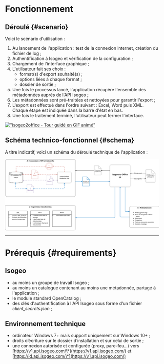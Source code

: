 # Fonctionnement

## Déroulé {#scenario}

Voici le scénario d'utilisation :

1. Au lancement de l'application : test de la connexion internet, création du fichier de log ;
2. Authentification à Isogeo et vérification de la configuration ;
3. Chargement de l'interface graphique ;
4. L'utilisateur fait ses choix :
   * format\(s\) d'export souhaité\(s\) ;
   * options liées à chaque format ;
   * dossier de sortie ;
5. Une fois le processus lancé, l'application récupère l'ensemble des métadonnées auprès de l'API Isogeo ;
6. Les métadonnées sont pré-traitées et nettoyées pour garantir l'export ;
7. L'export est effectué dans l'ordre suivant : Excel, Word puis XML. Chaque étape est indiquée dans la barre d'état en bas.
8. Une fois le traitement terminé, l'utilisateur peut fermer l'interface.

[![&quot;isogeo2office - Tour guidé en GIF animé&quot;](https://raw.githubusercontent.com/isogeo/isogeo-2-office/master/img/demo_fr.gif)](https://github.com/isogeo/isogeo-2-office/blob/master/img/demo_fr.gif "Voir un GIF de démonstration complète")

## Schéma technico-fonctionnel {#schema}

A titre indicatif, voici un schéma du déroulé technique de l'application :

![&quot;Schéma technico-fonctionnel&quot;](/assets/isogeo2office_SchemaTechnicoFonctionnel.png)

---

# Prérequis {#requirements}

## Isogeo

* au moins un groupe de travail Isogeo ;
* au moins un catalogue contenant au moins une métadonnée, partagé à l'application ;
* le module standard OpenCatalog ;
* des clés d'authentification à l'API Isogeo sous forme d'un fichier _client_secrets.json_ ;

## Environnement technique

* ordinateur Windows 7+ mais support uniquement sur Windows 10+ ;
* droits d’écriture sur le dossier d’installation et sur celui de sortie ;
* une connexion autorisée et configurée \(proxy, pare-feu...\) vers [https://v1.api.isogeo.com/\*](https://v1.api.isogeo.com/) et [https://id.api.isogeo.com/\*](https://v1.api.isogeo.com/)



